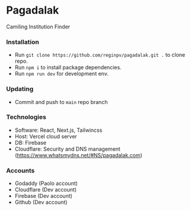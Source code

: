 # Pagadalak

Camiling Institution Finder

### Installation
- Run `git clone https://github.com/reginpv/pagadalak.git .` to clone repo.
- Run `npm i` to install package dependencies.
- Run `npm run dev` for development env.

### Updating
- Commit and push to `main` repo branch

### Technologies
- Software: React, Next.js, Tailwincss
- Host: Vercel cloud server
- DB: Firebase
- Cloudflare: Security and DNS management (https://www.whatsmydns.net/#NS/pagadalak.com)

### Accounts
- Godaddy (Paolo account)
- Cloudflare (Dev account)
- Firebase (Dev account)
- Github (Dev account)